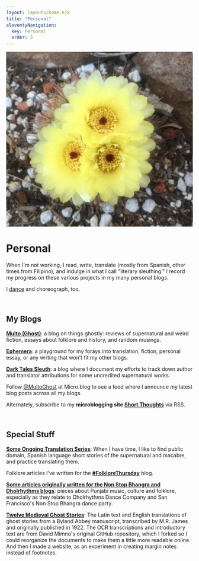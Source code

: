 ```yaml
---
layout: layouts/home.njk
title: "Personal"
eleventyNavigation:
  key: Personal
  order: 3
---
```


<div class="author_container">
    <img src="/img/cactus_flower.jpeg" alt="Cactus Flowers">
    <h1>Personal</h1>
</div>


<div class="message-box">
    <p> When I'm not working, I read, write, translate (mostly from Spanish, other times from Filipino), and indulge in what I call "literary sleuthing." I record my progress on these various projects in my many personal blogs. 

   <p>I <a href="https://www.dholrhythms.com"/">dance</a> and choreograph, too.</p>

</div>

<br>

<div class="message-box">
<h2>My Blogs</h2>

<p><strong><a href="http://multoghost.wordpress.com/">Multo (Ghost)</a></strong>: a blog on things ghostly: reviews of supernatural and weird fiction, essays about folklore and history, and random musings.</p>

<p><strong><a href="https://exiw.wordpress.com">Ephemera</a></strong>:  a playground for my forays into translation, fiction, personal essay, or any writing that won’t fit my other blogs. </p>

[**Dark Tales Sleuth**](https://ninazumel.com/dark_tales_sleuth/): a blog where I document my efforts to track down author and translator attributions for some uncredited supernatural works.

 Follow [@MultoGhost](https://micro.blog/MultoGhost) at Micro.blog to see a feed where I announce my latest blog posts across all my blogs.
 
 Alternately, subscribe to my <strong>microblogging site [Short Thoughts](https://ninazumel.com/short_thoughts/)</strong> via RSS.

</div>

<br>

<div class="message-box">
<h2>Special Stuff</h2>

[**Some Ongoing Translation Series**](https://exiw.wordpress.com/translations/): When I have time, I like to find public domain, Spanish language short stories of the supernatural and macabre, and practice translating them.

<p>Folklore articles I’ve written for the <a href="http://folklorethursday.com/author/nina/"><strong>#FolkloreThursday</strong></a> blog.  </p>

<p><a href="https://exiw.wordpress.com/tag/punjab/"><strong>Some articles originally written for the Non Stop Bhangra and Dholrhythms blogs</strong></a>: pieces about Punjabi music, culture and folklore, especially as they relate to Dholrhythms Dance Company and San Francisco's Non Stop Bhangra dance party. </p>

[**Twelve Medieval Ghost Stories**](http://ninazumel.com/TwelveMedievalGhostStories/): The Latin text and English translations of ghost stories from a Byland Abbey manuscript, transcribed by M.R. James and originally published in 1922. The OCR transcriptions and introductory text are from David Mimno's original GitHub repository, which I forked so I could reorganize the documents to make them a little more readable online. And then I made a website, as an experiment in creating margin notes instead of footnotes.

</div>